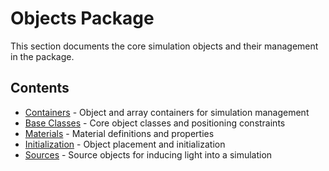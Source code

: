 # Objects Package

This section documents the core simulation objects and their management in the package.

## Contents

- [Containers](containers.md) - Object and array containers for simulation management
- [Base Classes](base.md) - Core object classes and positioning constraints
- [Materials](materials.md) - Material definitions and properties
- [Initialization](initialization.md) - Object placement and initialization
- [Sources](sources.md) - Source objects for inducing light into a simulation
